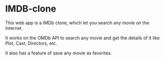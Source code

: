 # IMDB-clone

This web app is a IMDb clone, which let you search any movie on the Internet.

It works on the OMDb API to search any movie and get the details of it like Plot, Cast, Directors, etc. 

It also has a feature of save any movie as favorites.
